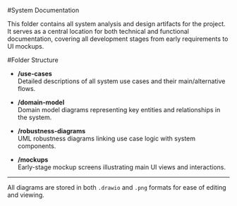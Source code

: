 #System Documentation

This folder contains all system analysis and design artifacts for the project. It serves as a central location for both technical and functional documentation, covering all development stages from early requirements to UI mockups.

#Folder Structure

- **/use-cases**  
  Detailed descriptions of all system use cases and their main/alternative flows.

- **/domain-model**  
  Domain model diagrams representing key entities and relationships in the system.

- **/robustness-diagrams**  
  UML robustness diagrams linking use case logic with system components.

- **/mockups**  
  Early-stage mockup screens illustrating main UI views and interactions.

---

All diagrams are stored in both `.drawio` and `.png` formats for ease of editing and viewing.

